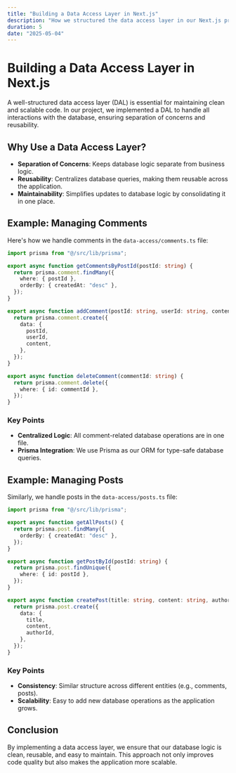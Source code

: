 ```yaml
---
title: "Building a Data Access Layer in Next.js"
description: "How we structured the data access layer in our Next.js project for better maintainability and scalability."
duration: 5
date: "2025-05-04"
---
```


# Building a Data Access Layer in Next.js

A well-structured data access layer (DAL) is essential for maintaining clean and scalable code. In our project, we implemented a DAL to handle all interactions with the database, ensuring separation of concerns and reusability.

## Why Use a Data Access Layer?
- **Separation of Concerns**: Keeps database logic separate from business logic.
- **Reusability**: Centralizes database queries, making them reusable across the application.
- **Maintainability**: Simplifies updates to database logic by consolidating it in one place.

## Example: Managing Comments

Here's how we handle comments in the `data-access/comments.ts` file:

```ts
import prisma from "@/src/lib/prisma";

export async function getCommentsByPostId(postId: string) {
  return prisma.comment.findMany({
    where: { postId },
    orderBy: { createdAt: "desc" },
  });
}

export async function addComment(postId: string, userId: string, content: string) {
  return prisma.comment.create({
    data: {
      postId,
      userId,
      content,
    },
  });
}

export async function deleteComment(commentId: string) {
  return prisma.comment.delete({
    where: { id: commentId },
  });
}
```

### Key Points
- **Centralized Logic**: All comment-related database operations are in one file.
- **Prisma Integration**: We use Prisma as our ORM for type-safe database queries.

## Example: Managing Posts

Similarly, we handle posts in the `data-access/posts.ts` file:

```ts
import prisma from "@/src/lib/prisma";

export async function getAllPosts() {
  return prisma.post.findMany({
    orderBy: { createdAt: "desc" },
  });
}

export async function getPostById(postId: string) {
  return prisma.post.findUnique({
    where: { id: postId },
  });
}

export async function createPost(title: string, content: string, authorId: string) {
  return prisma.post.create({
    data: {
      title,
      content,
      authorId,
    },
  });
}
```

### Key Points
- **Consistency**: Similar structure across different entities (e.g., comments, posts).
- **Scalability**: Easy to add new database operations as the application grows.

## Conclusion

By implementing a data access layer, we ensure that our database logic is clean, reusable, and easy to maintain. This approach not only improves code quality but also makes the application more scalable.
